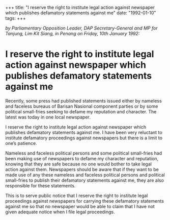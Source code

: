 +++ 
title: "I reserve the right to institute legal action against newspaper which publishes defamatory statements against me"
date: "1992-01-10"
tags:
+++

_by Parliamentary Opposition Leader, DAP Secretary-General and MP for Tanjung, Lim Kit Siang, in Penang on Friday, 10th January 1992:_

# I reserve the right to institute legal action against newspaper which publishes defamatory statements against me

Recently, some press had published statements issued either by nameless and faceless bureaus of Barisan Nasional component parties or by some political small-fries seeking to defame my reputation and character. The latest was today in one local newspaper.</u>

I reserve the right to institute legal action against newspaper which publishes defamatory statements against me. I have been very reluctant to institute defamatory proceedings against newspapers but there is a limit to one’s patience.

Nameless and faceless political persons and some political small-fries had been making use of newspapers to defame my character and reputation, knowing that they are safe because no one would bother to take legal action against them. Newspapers should be aware that if they want to be made use of any these nameless and faceless political persons and political small-fries to publish their defamatory statements against me, they are also responsible for these statements.

This is to serve public notice that I reserve the right to institute legal proceedings against newspapers for carrying these defamatory statements against me so that no newspaper would be able to claim that I have not given adequate notice when I file legal proceedings.
 

